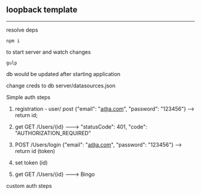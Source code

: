 ## loopback template
---------------------------

resolve deps

```
npm i
```

to start server and watch changes
```
gulp
```

db would be updated after starting application

change creds to db server/datasources.json

Simple auth steps
1. registration - user/ post {"email": "a@a.com", "password": "123456"} --> return id;

2. get GET /Users/{id}  --->  "statusCode": 401, "code": "AUTHORIZATION_REQUIRED"

3. POST /Users/login  {"email": "a@a.com", "password": "123456"} --> return id (token)

4. set token (id)

5. get GET /Users/{id}  --->  Bingo

custom auth steps



